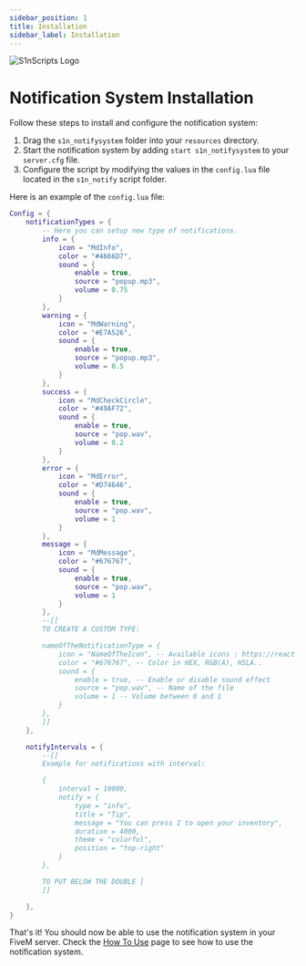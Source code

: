 ```yaml
---
sidebar_position: 1
title: Installation
sidebar_label: Installation
---
```


![S1nScripts Logo](https://forum.cfx.re/uploads/default/original/4X/7/1/8/718c6f28a9b5ab0dc33bf79288bcb418e7684326.jpeg)

# Notification System Installation

Follow these steps to install and configure the notification system:

1. Drag the `s1n_notifysystem` folder into your `resources` directory.
2. Start the notification system by adding `start s1n_notifysystem` to your `server.cfg` file.
3. Configure the script by modifying the values in the `config.lua` file located in the `s1n_notify` script folder.

Here is an example of the `config.lua` file:

```lua
Config = {
    notificationTypes = {
        -- Here you can setup new type of notifications.
        info = {
            icon = "MdInfo",
            color = "#4666D7",
            sound = {
                enable = true,
                source = "popup.mp3",
                volume = 0.75
            }
        },
        warning = {
            icon = "MdWarning",
            color = "#E7A526",
            sound = {
                enable = true,
                source = "popup.mp3",
                volume = 0.5
            }
        },
        success = {
            icon = "MdCheckCircle",
            color = "#49AF72",
            sound = {
                enable = true,
                source = "pop.wav",
                volume = 0.2
            }
        },
        error = {
            icon = "MdError",
            color = "#D74646",
            sound = {
                enable = true,
                source = "pop.wav",
                volume = 1
            }
        },
        message = {
            icon = "MdMessage",
            color = "#676767",
            sound = {
                enable = true,
                source = "pop.wav",
                volume = 1
            }
        },
        --[[
        TO CREATE A CUSTOM TYPE:

        nameOfTheNotificationType = {
            icon = "NameOfTheIcon", -- Available icons : https://react-icons.github.io/react-icons/icons?name=md
            color = "#676767", -- Color in HEX, RGB(A), HSLA..
            sound = {
                enable = true, -- Enable or disable sound effect
                source = "pop.wav", -- Name of the file
                volume = 1 -- Volume between 0 and 1
            }
        },
        ]]
    },

    notifyIntervals = {
        --[[
        Example for notifications with interval:

        {
            interval = 10000,
            notify = {
                type = "info",
                title = "Tip",
                message = "You can press I to open your inventory",
                duration = 4000,
                theme = "colorful",
                position = "top-right"
            }
        },

        TO PUT BELOW THE DOUBLE ]
        ]]

    },
}
```
That's it! You should now be able to use the notification system in your FiveM server. Check the <a href="how-to-use">How To Use</a> page to see how to use the notification system.
